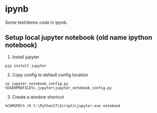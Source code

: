 # ipynb
Some test/demo code in ipynb.

## Setup local jupyter notebook (old name ipython notebook)

1. Install jupyter

```
pip install jupyter
```

2. Copy config to default config location

```
cp jupyter_notebook_config.py %USERPROFILE%\.jupyter\jupyter_notebook_config.py
```

3. Create a window shortcut

```
%COMSPEC% /K C:\Python27\Scripts\jupyter.exe notebook
```

